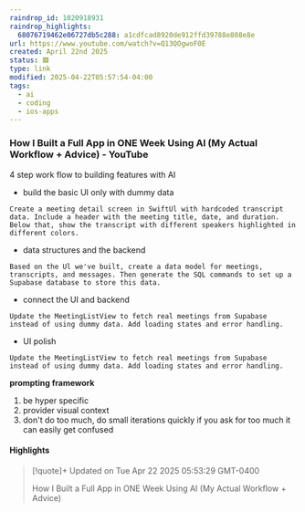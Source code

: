 ```yaml
---
raindrop_id: 1020918931
raindrop_highlights:
  68076719462e06727db5c288: a1cdfcad8920de912ffd39788e808e8e
url: https://www.youtube.com/watch?v=Q13QOgwoF0E
created: April 22nd 2025
status: 🟩
type: link
modified: 2025-04-22T05:57:54-04:00
tags:
  - ai
  - coding
  - ios-apps
---
```



### How I Built a Full App in ONE Week Using AI (My Actual Workflow + Advice) - YouTube

4 step work flow to building features with AI
- build the basic UI only with dummy data
```
Create a meeting detail screen in SwiftUl with hardcoded transcript data. Include a header with the meeting title, date, and duration. Below that, show the transcript with different speakers highlighted in different colors.
```
- data structures and the backend
```
Based on the Ul we've built, create a data model for meetings, transcripts, and messages. Then generate the SQL commands to set up a Supabase database to store this data.
```
- connect the UI and backend
```
Update the MeetingListView to fetch real meetings from Supabase instead of using dummy data. Add loading states and error handling.
```
- UI polish
```
Update the MeetingListView to fetch real meetings from Supabase instead of using dummy data. Add loading states and error handling.
```

**prompting framework**
1. be hyper specific
2. provider visual context
3. don't do too much, do small iterations quickly
	if you ask for too much it can easily get confused
#### Highlights

> [!quote]+ Updated on Tue Apr 22 2025 05:53:29 GMT-0400
>
> How I Built a Full App in ONE Week Using AI (My Actual Workflow + Advice)
